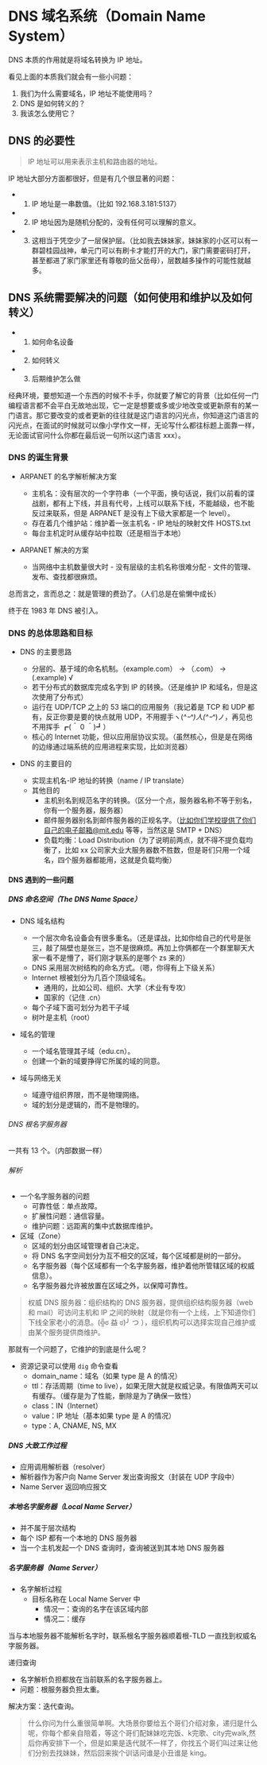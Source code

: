 # DNS 域名系统（Domain Name System）

DNS 本质的作用就是将域名转换为 IP 地址。

看见上面的本质我们就会有一些小问题：

1. 我们为什么需要域名，IP 地址不能使用吗？
2. DNS 是如何转义的？
3. 我该怎么使用它？

## DNS 的必要性

> IP 地址可以用来表示主机和路由器的地址。

IP 地址大部分方面都很好，但是有几个很显著的问题：

- 1. IP 地址是一串数值。（比如 192.168.3.181:5137）
- 2. IP 地址因为是随机分配的，没有任何可以理解的意义。
- 3. 这相当于凭空少了一层保护层。（比如我去妹妹家，妹妹家的小区可以有一群碧桂园战神，单元门可以有刷卡才能打开的大门，家门需要密码打开，甚至都进了家门家里还有尊敬的岳父岳母），层数越多操作的可能性就越多。

## DNS 系统需要解决的问题（如何使用和维护以及如何转义）

- 1. 如何命名设备
- 2. 如何转义
- 3. 后期维护怎么做

经典环境，要想知道一个东西的时候不卡手，你就要了解它的背景（比如任何一门编程语言都不会平白无故地出现，它一定是想要或多或少地改变或更新原有的某一门语言。那它要改变的或者更新的往往就是这门语言的闪光点，你知道这门语言的闪光点，在面试的时候就可以像小学作文一样，无论写什么都往标题上面靠一样，无论面试官问什么你都在最后说一句所以这门语言 xxx）。

### DNS 的诞生背景

- ARPANET 的名字解析解决方案

  - 主机名：没有层次的一个字符串（一个平面，换句话说，我们以前看的谍战剧，都有上下线，并且有代号，上线可以联系下线，不能越级，也不能反过来联系，但是 ARPANET 是没有上下级大家都是一个 level）。
  - 存在着几个维护站：维护着一张主机名 - IP 地址的映射文件 HOSTS.txt
  - 每台主机定时从缓存站中拉取（还是相当于本地）

- ARPANET 解决的方案
  - 当网络中主机数量很大时 - 没有层级的主机名称很难分配 - 文件的管理、发布、查找都很麻烦。

总而言之，言而总之：就是管理的费劲了。（人们总是在偷懒中成长）

终于在 1983 年 DNS 被引入。

### DNS 的总体思路和目标

- DNS 的主要思路

  - 分层的、基于域的命名机制。（example.com） -> （.com） -> (.example) √
  - 若干分布式的数据库完成名字到 IP 的转换。（还是维护 IP 和域名，但是这次使用了分布式）
  - 运行在 UDP/TCP 之上的 53 端口的应用服务（我记着是 TCP 和 UDP 都有，反正你要是要的快点就用 UDP，不用握手ヽ(_^ｰ^)人(^ｰ^_)ノ，再见也不用挥手 ┏(＾ 0 ＾)┛）
  - 核心的 Internet 功能，但以应用层协议实现。（虽然核心，但是是在网络的边缘通过端系统的应用进程来实现，比如浏览器）

- DNS 的主要目的
  - 实现主机名-IP 地址的转换（name / IP translate）
  - 其他目的
    - 主机别名到规范名字的转换。（区分一个点，服务器名称不等于别名，你有一个服务器，服务器）
    - 邮件服务器别名到邮件服务器的正规名字。（比如你们学校提供了你们自己的电子邮箱@mit.edu 等等，当然这是 SMTP + DNS）
    - 负载均衡：Load Distribution（为了说明前两点，就不得不提负载均衡了，比如 xx 公司家大业大服务器数不胜数，但是哥们只用一个域名，四个服务器都能用，这就是负载均衡）

#### DNS 遇到的一些问题

##### DNS 命名空间（The DNS Name Space）

- DNS 域名结构

  - 一个层次命名设备会有很多重名。（还是谍战，比如你给自己的代号是张三，敲了隔壁也是张三，岂不是很麻烦。再加上你俩都在一个群里聊天大家一看不是懵了，哥们刚才联系的是哪个 zs 来的）
  - DNS 采用层次树结构的命名方式。（嗯，你得有上下级关系）
  - Internet 根被划分为几百个顶级域名。
    - 通用的，比如公司、组织、大学（术业有专攻）
    - 国家的（记住 .cn）
  - 每个子域下面可划分为若干子域
  - 树叶是主机（root）

- 域名的管理

  - 一个域名管理其子域（edu.cn）。
  - 创建一个新的域要挣得它所属的域的同意。

- 域与网络无关
  - 域遵守组织界限，而不是物理网络。
  - 域的划分是逻辑的，而不是物理的。

###### DNS 根名字服务器

一共有 13 个。（内部数据一样）

###### 解析

- 一个名字服务器的问题
  - 可靠性低：单点故障。
  - 扩展性问题：通信容量。
  - 维护问题：远距离的集中式数据库维护。
- 区域（Zone）
  - 区域的划分由区域管理者自己决定。
  - 将 DNS 名字空间划分为互不相交的区域，每个区域都是树的一部分。
  - 名字服务器（每个区域都有一个名字服务器，维护着他所管辖区域的权威信息）。
  - 名字服务器允许被放置在区域之外，以保障可靠性。

> 权威 DNS 服务器：组织结构的 DNS 服务器，提供组织结构服务器（web 和 mail）可访问主机和 IP 之间的映射（就是你有一个上线，上下知道你们下线全家老小的消息。(╬ಠ 益 ಠ)╯ つ ），组织机构可以选择实现自己维护或由某个服务提供商维护。

那就有一个问题了，它维护的到底是什么呢？

- 资源记录可以使用 `dig` 命令查看
  - domain_name：域名（如果 type 是 A 的情况）
  - ttl：存活周期（time to live），如果无限大就是权威记录。有限值两天可以有缓存。（缓存是为了性能，删除是为了确保一致性）
  - class：IN（Internet）
  - value：IP 地址（基本如果 type 是 A 的情况）
  - type：A, CNAME, NS, MX

##### DNS 大致工作过程

- 应用调用解析器（resolver）
- 解析器作为客户向 Name Server 发出查询报文（封装在 UDP 字段中）
- Name Server 返回响应报文

##### 本地名字服务器（Local Name Server）

- 并不属于层次结构
- 每个 ISP 都有一个本地的 DNS 服务器
- 当一个主机发起一个 DNS 查询时，查询被送到其本地 DNS 服务器

##### 名字服务器（Name Server）

- 名字解析过程
  - 目标名称在 Local Name Server 中
    - 情况一：查询的名字在该区域内部
    - 情况二：缓存

当与本地服务器不能解析名字时，联系根名字服务器顺着根-TLD 一直找到权威名字服务器。

递归查询

- 名字解析负担都放在当前联系的名字服务器上。
- 问题：根服务器负担太重。

解决方案：迭代查询。

> 什么你问为什么重很简单啊。大场景你要给五个哥们介绍对象，递归是什么呢，你每个都亲自陪着，等这个哥们配妹妹吃完饭、k完歌、city完walk,然后你再安排下一个，但是如果是迭代就不一样了，你找五个哥们叫过来让他们分别去找妹妹，然后回来挨个训话问谁是小丑谁是 king。


